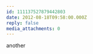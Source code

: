 ```yaml
---
id: 111137527879442803
date: 2012-08-18T09:58:00.000Z
reply: false
media_attachments: 0
---
```


another ​​​​

